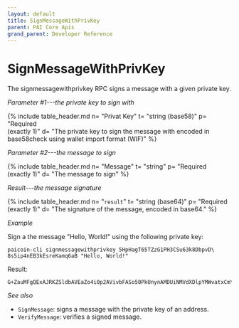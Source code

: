 ```yaml
---
layout: default
title: SignMessageWithPrivKey
parent: PAI Core Apis
grand_parent: Developer Reference
---
```


SignMessageWithPrivKey
=======================

The signmessagewithprivkey RPC signs a message with a given private key.

*Parameter #1---the private key to sign with*

{% include table_header.md
  n= "Privat Key"
  t= "string (base58)"
  p= "Required<br>(exactly 1)"
  d= "The private key to sign the message with encoded in base58check using wallet import format (WIF)"
%}

*Parameter #2---the message to sign*

{% include table_header.md
  n= "Message"
  t= "string"
  p= "Required<br>(exactly 1)"
  d= "The message to sign"
%}

*Result---the message signature*

{% include table_header.md
  n= "`result`"
  t= "string (base64)"
  p= "Required<br>(exactly 1)"
  d= "The signature of the message, encoded in base64."
%}

*Example*

Sign a the message "Hello, World!" using the following private key:

```
paicoin-cli signmessagewithprivkey 5HpHagT65TZzG1PH3CSu63k8DbpvD\
8s5ip4nEB3kEsreKamq6aB "Hello, World!"
```

Result:

```
G+ZauMFgQExAJRKZSldbAVEaZo4i0p2AVivbFASo50PkUnynAMDUiNMVdXDlpYMWvatxCmYmLn8C9zygPRn3Y1c=
```

*See also*

* `SignMessage`:  signs a message with the private key of an address.
* `VerifyMessage`: verifies a signed message.


